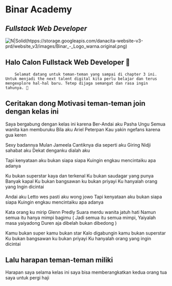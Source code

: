 # Binar Academy
## _Fullstack Web Developer_

![N|Solid(htpps://storage.googleapis.com/danacita-website-v3-prd/website_v3/images/Binar_-_Logo_warna.original.png)](https://www.binaracademy.com/)

## Halo Calon Fullstack Web Developer 👋

        Selamat datang untuk teman-teman yang sampai di chapter 3 ini. Untuk menjadi the next talent digital kita perlu belajar dan terus mengexplore hal-hal baru. Tetep dijaga semangat dan rasa ingin tahunya. 🤙

## Ceritakan dong Motivasi teman-teman join dengan kelas ini
Saya bergabung dengan kelas ini karena  Ber-Andai aku Pasha Ungu
Semua wanita kan memburuku
Bila aku Ariel Peterpan
Kau yakin ngefans karena gua keren

Sexy badannya Mulan Jameela 
Cantiknya dia seperti aku 
Giring Nidji sahabat aku 
Dekat denganku dialah aku

Tapi kenyataan aku bukan siapa siapa 
Kuingin engkau mencintaiku apa adanya

Ku bukan superstar kaya dan terkenal 
Ku bukan saudagar yang punya 
Banyak kapal 
Ku bukan bangsawan ku bukan priyayi 
Ku hanyalah orang yang Ingin dicintai

Andai aku Letto wes pasti aku wong jowo 
Tapi kenyataan aku bukan siapa siapa 
Kuingin engkau mencintaiku apa adanya 

Kata orang ku mirip Glenn Predly 
Suara merdu wanita jatuh hati 
Namun semua itu hanya mimpi bagimu 
( Jadi semua itu semua mimpi,
Yaiyalah masa yaiyadong
Duren aja dibelah bukan dibedong )

Kamu bukan super kamu bukan star 
Kalo digabungin kamu bukan superstar 
Ku bukan bangsawan ku bukan priyayi 
Ku hanyalah orang yang ingin dicintai




## Lalu harapan teman-teman miliki
Harapan saya selama kelas ini saya bisa memberangkatkan kedua orang tua saya untuk pergi haji